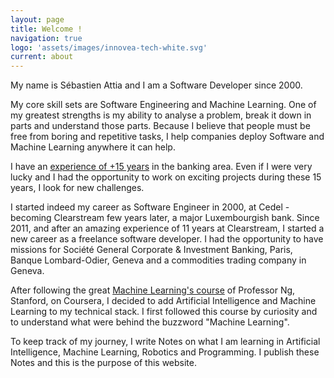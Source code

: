 ```yaml
---
layout: page
title: Welcome !
navigation: true
logo: 'assets/images/innovea-tech-white.svg'
current: about
---
```


My name is Sébastien Attia and I am a Software Developer since 2000.

My core skill sets are Software Engineering and Machine Learning.
One of my greatest strengths is my ability to analyse a problem, break it down in parts and understand those parts.
Because I believe that people must be free from boring and repetitive tasks, I help companies deploy Software and Machine Learning anywhere it can help.

I have an [experience of +15 years](https://www.linkedin.com/in/sattia/) in the banking area.
Even if I were very lucky and I had the opportunity to work on exciting projects during these 15 years, I look for new challenges.

I started indeed my career as Software Engineer in 2000, at Cedel - becoming Clearstream few years later, a major Luxembourgish bank.
Since 2011, and after an amazing experience of 11 years at Clearstream, I started a new career as a freelance software developer.
I had the opportunity to have missions for Société General Corporate & Investment Banking, Paris, Banque Lombard-Odier, Geneva and a commodities trading company in Geneva.

After following the great [Machine Learning's course](https://www.coursera.org/learn/machine-learning) of Professor Ng, Stanford, on Coursera, I decided to add Artificial Intelligence and Machine Learning to my technical stack. I first followed this course by curiosity and to understand what were behind the buzzword "Machine Learning".

To keep track of my journey, I write Notes on what I am learning in Artificial Intelligence, Machine Learning, Robotics and Programming. I publish these Notes and this is the purpose of this website.